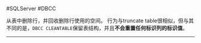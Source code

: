 #SQLServer #DBCC

从表中删除行，并回收删除行使用的空间。
行为与truncate table很相似，但与其不同的是，`DBCC CLEANTABLE`保留表结构，并且**不会重置任何标识列的标识值**。

---
